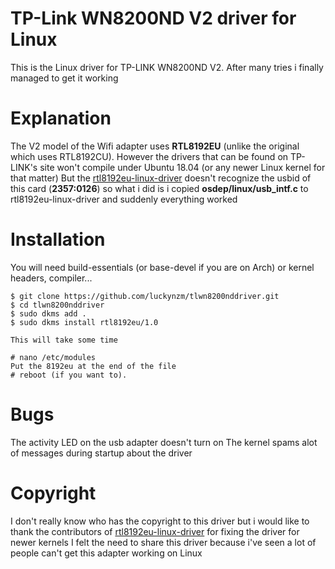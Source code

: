 # TP-Link WN8200ND V2 driver for Linux

This is the Linux driver for TP-LINK WN8200ND V2.  After many tries i finally managed to get it working

# Explanation

The V2 model of the Wifi adapter uses **RTL8192EU** (unlike the original which uses RTL8192CU). However the drivers that can be found on TP-LINK's site won't compile under Ubuntu 18.04 (or any newer Linux kernel for that matter) But the [rtl8192eu-linux-driver](https://github.com/Mange/rtl8192eu-linux-driver) doesn't recognize the usbid of this card (**2357:0126**) so what i did is i copied **osdep/linux/usb_intf.c** to rtl8192eu-linux-driver and suddenly everything worked

# Installation

You will need build-essentials (or base-devel if you are on Arch) or kernel headers, compiler...
   ```shell
   $ git clone https://github.com/luckynzm/tlwn8200nddriver.git
   $ cd tlwn8200nddriver
   $ sudo dkms add .
   $ sudo dkms install rtl8192eu/1.0
   
   This will take some time
   
   # nano /etc/modules
   Put the 8192eu at the end of the file
   # reboot (if you want to).

```

# Bugs
The activity LED on the usb adapter doesn't turn on
The kernel spams alot of messages during startup about the driver

# Copyright
I don't really know who has the copyright to this driver but i would like to thank the contributors of [rtl8192eu-linux-driver](https://github.com/Mange/rtl8192eu-linux-driver) for fixing the driver for newer kernels
I felt the need to share this driver because i've seen a lot of people can't get this adapter working on Linux
